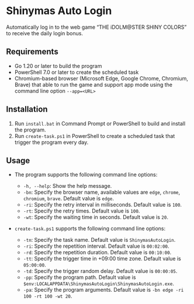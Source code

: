 # Shinymas Auto Login

Automatically log in to the web game “THE iDOLM@STER SHINY COLORS” to receive the daily login bonus.

## Requirements

- Go 1.20 or later to build the program
- PowerShell 7.0 or later to create the scheduled task
- Chromium-based browser (Microsoft Edge, Google Chrome, Chromium, Brave) that able to run the game and support app mode using the command line option `--app=<URL>`

## Installation

1. Run `install.bat` in Command Prompt or PowerShell to build and install the program.
2. Run `create-task.ps1` in PowerShell to create a scheduled task that trigger the program every day.

## Usage

- The program supports the following command line options:
  - `-h, --help`: Show the help message.
  - `-bn`: Specify the browser name, available values are `edge`, `chrome`, `chromium`, `brave`. Default value is `edge`.
  - `-ri`: Specify the retry interval in milliseconds. Default value is `100`.
  - `-rt`: Specify the retry times. Default value is `100`.
  - `-wt`: Specify the waiting time in seconds. Default value is `20`.

- `create-task.ps1` supports the following command line options:
  - `-tn`: Specify the task name. Default value is `ShinymasAutoLogin`.
  - `-ri`: Specify the repetition interval. Default value is `00:02:00`.
  - `-rd`: Specify the repetition duration. Default value is `00:10:00`.
  - `-tt`: Specify the trigger time in +09:00 time zone. Default value is `05:00:00`.
  - `-td`: Specify the trigger random delay. Default value is `00:00:05`.
  - `-pp`: Specify the program path. Default value is `$env:LOCALAPPDATA\ShinymasAutoLogin\ShinymasAutoLogin.exe`.
  - `-pa`: Specify the program arguments. Default value is `-bn edge -ri 100 -rt 100 -wt 20`.
